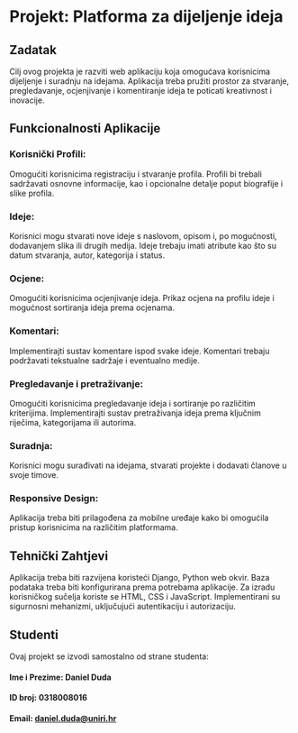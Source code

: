 # Projekt: Platforma za dijeljenje ideja

## Zadatak
Cilj ovog projekta je razviti web aplikaciju koja omogućava korisnicima dijeljenje i suradnju na idejama. Aplikacija treba pružiti prostor za stvaranje, pregledavanje, ocjenjivanje i komentiranje ideja te poticati kreativnost i inovacije.

## Funkcionalnosti Aplikacije
### Korisnički Profili:
Omogućiti korisnicima registraciju i stvaranje profila. Profili bi trebali sadržavati osnovne informacije, kao i opcionalne detalje poput biografije i slike profila.

### Ideje:
Korisnici mogu stvarati nove ideje s naslovom, opisom i, po mogućnosti, dodavanjem slika ili drugih medija.
Ideje trebaju imati atribute kao što su datum stvaranja, autor, kategorija i status.

### Ocjene:
Omogućiti korisnicima ocjenjivanje ideja.
Prikaz ocjena na profilu ideje i mogućnost sortiranja ideja prema ocjenama.

### Komentari:
Implementirajti sustav komentare ispod svake ideje.
Komentari trebaju podržavati tekstualne sadržaje i eventualno medije.

### Pregledavanje i pretraživanje:
Omogućiti korisnicima pregledavanje ideja i sortiranje po različitim kriterijima.
Implementirajti sustav pretraživanja ideja prema ključnim riječima, kategorijama ili autorima.

### Suradnja:
Korisnici mogu surađivati na idejama, stvarati projekte i dodavati članove u svoje timove.

### Responsive Design:
Aplikacija treba biti prilagođena za mobilne uređaje kako bi omogućila pristup korisnicima na različitim platformama.

## Tehnički Zahtjevi
Aplikacija treba biti razvijena koristeći Django, Python web okvir.
Baza podataka treba biti konfigurirana prema potrebama aplikacije.
Za izradu korisničkog sučelja koriste se HTML, CSS i JavaScript.
Implementirani su sigurnosni mehanizmi, uključujući autentikaciju i autorizaciju.

## Studenti
Ovaj projekt se izvodi samostalno od strane studenta:
#### Ime i Prezime: Daniel Duda
#### ID broj: 0318008016 
#### Email: daniel.duda@uniri.hr
